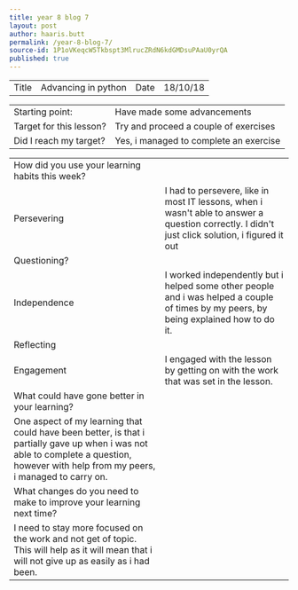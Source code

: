 ```yaml
---
title: year 8 blog 7
layout: post
author: haaris.butt
permalink: /year-8-blog-7/
source-id: 1P1oVKeqcW5Tkbspt3MlrucZRdN6kdGMDsuPAaU0yrQA
published: true
---
```

<table>
  <tr>
    <td>Title</td>
    <td>Advancing in python</td>
    <td>Date</td>
    <td>18/10/18</td>
  </tr>
</table>


<table>
  <tr>
    <td>Starting point:</td>
    <td>Have made some advancements</td>
  </tr>
  <tr>
    <td>Target for this lesson?</td>
    <td>Try and proceed a couple of exercises</td>
  </tr>
  <tr>
    <td>Did I reach my target? </td>
    <td>Yes, i managed to complete an exercise</td>
  </tr>
</table>


<table>
  <tr>
    <td>How did you use your learning habits this week?</td>
    <td></td>
  </tr>
  <tr>
    <td>Persevering</td>
    <td>I had to persevere, like in most IT lessons, when i wasn't able to answer a question correctly. I didn't just click solution, i figured it out</td>
  </tr>
  <tr>
    <td>Questioning?</td>
    <td></td>
  </tr>
  <tr>
    <td>Independence</td>
    <td>I worked independently but i helped some other people and i was helped a couple of times by my peers, by being explained how to do it.</td>
  </tr>
  <tr>
    <td>Reflecting</td>
    <td></td>
  </tr>
  <tr>
    <td>Engagement</td>
    <td>I engaged with the lesson by getting on with the work that was set in the lesson.</td>
  </tr>
  <tr>
    <td>What could have gone better in your learning?</td>
    <td></td>
  </tr>
  <tr>
    <td>One aspect of my learning that could have been better, is that i partially gave up when i was not able to complete a question, however with help from my peers, i managed to carry on.</td>
    <td></td>
  </tr>
  <tr>
    <td>What changes do you need to make to improve your learning next time?</td>
    <td></td>
  </tr>
  <tr>
    <td>I need to stay more focused on the work and not get of topic. This will help as it will mean that i will not give up as easily as i had been.</td>
    <td></td>
  </tr>
</table>


